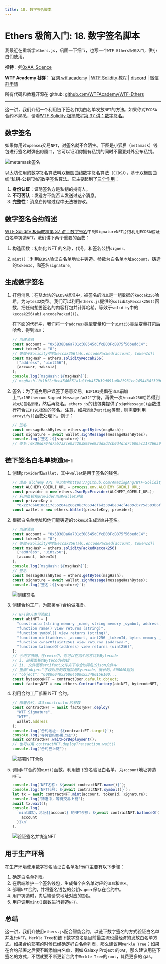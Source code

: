 ```yaml
---
title: 18. 数字签名脚本
---
```


# Ethers 极简入门: 18. 数字签名脚本

我最近在重新学`ethers.js`，巩固一下细节，也写一个`WTF Ethers极简入门`，供小白们使用。

**推特**：[@0xAA_Science](https://twitter.com/0xAA_Science)

**WTF Academy 社群：** [官网 wtf.academy](https://wtf.academy) | [WTF Solidity 教程](https://github.com/AmazingAng/WTF-Solidity) | [discord](https://discord.gg/5akcruXrsk) | [微信群申请](https://docs.google.com/forms/d/e/1FAIpQLSe4KGT8Sh6sJ7hedQRuIYirOoZK_85miz3dw7vA1-YjodgJ-A/viewform?usp=sf_link)

所有代码和教程开源在 github: [github.com/WTFAcademy/WTF-Ethers](https://github.com/WTFAcademy/WTF-Ethers)

---

这一讲，我们介绍一个利用链下签名作为白名单发放`NFT`的方法。如果你对`ECDSA`合约不熟悉，请看[WTF Solidity 极简教程第 37 讲：数字签名](https://github.com/AmazingAng/WTF-Solidity/blob/main/37_Signature/readme.md)。

## 数字签名

如果你用过`opensea`交易`NFT`，对签名就不会陌生。下图是小狐狸（`metamask`）钱包进行签名时弹出的窗口，它可以证明你拥有私钥的同时不需要对外公布私钥。

![metamask签名](./img/18-1.png)

以太坊使用的数字签名算法叫双椭圆曲线数字签名算法（`ECDSA`），基于双椭圆曲线“私钥-公钥”对的数字签名算法。它主要起到了[三个作用](https://en.wikipedia.org/wiki/Digital_signature)：

1. **身份认证**：证明签名方是私钥的持有人。
2. **不可否认**：发送方不能否认发送过这个消息。
3. **完整性**：消息在传输过程中无法被修改。

## 数字签名合约简述

[WTF Solidity 极简教程第 37 讲：数字签名](https://github.com/AmazingAng/WTF-Solidity/blob/main/37_Signature/readme.md)中的`SignatureNFT`合约利用`ECDSA`验证白名单铸造`NFT`。我们讲下两个重要的函数：

1. 构造函数：初始化 NFT 的名称，代号，和签名公钥`signer`。

2. `mint()`：利用`ECDSA`验证白名单地址并铸造。参数为白名单地址`account`，铸造的`tokenId`，和签名`signature`。

## 生成数字签名

1. 打包消息：在以太坊的`ECDSA`标准中，被签名的`消息`是一组数据的`keccak256`哈希，为`bytes32`类型。我们可以利用`ethers.js`提供的`solidityKeccak256()`函数，把任何想要签名的内容打包并计算哈希。等效于`solidity`中的`keccak256(abi.encodePacked())`。

   在下面的代码中，我们将一个`address`类型变量和一个`uint256`类型变量打包后哈希，得到`消息`：

   ```js
   // 创建消息
   const account = "0x5B38Da6a701c568545dCfcB03FcB875f56beddC4";
   const tokenId = "0";
   // 等效于Solidity中的keccak256(abi.encodePacked(account, tokenId))
   const msgHash = ethers.solidityKeccak256(
     ["address", "uint256"],
     [account, tokenId]
   );
   console.log(`msgHash：${msgHash}`);
   // msgHash：0x1bf2c0ce4546651a1a2feb457b39d891a6b83931cc2454434f39961345ac378c
   ```

2. 签名：为了避免用户误签了恶意交易，`EIP191`提倡在`消息`前加上`"\x19Ethereum Signed Message:\n32"`字符，再做一次`keccak256`哈希得到`以太坊签名消息`，然后再签名。`ethers.js`的钱包类提供了`signMessage()`函数进行符合`EIP191`标准的签名。注意，如果`消息`为`string`类型，则需要利用`arrayify()`函数处理下。例子：
   ```js
   // 签名
   const messageHashBytes = ethers.getBytes(msgHash);
   const signature = await wallet.signMessage(messageHashBytes);
   console.log(`签名：${signature}`);
   // 签名：0x390d704d7ab732ce034203599ee93dd5d3cb0d4d1d7c600ac11726659489773d559b12d220f99f41d17651b0c1c6a669d346a397f8541760d6b32a5725378b241c
   ```

## 链下签名白名单铸造`NFT`

1. 创建`provider`和`wallet`，其中`wallet`是用于签名的钱包。

   ```js
   // 准备 alchemy API 可以参考https://github.com/AmazingAng/WTF-Solidity/blob/main/Topics/Tools/TOOL04_Alchemy/readme.md
   const ALCHEMY_GOERLI_URL = process.env.ALCHEMY_GOERLI_URL;
   const provider = new ethers.JsonRpcProvider(ALCHEMY_GOERLI_URL);
   // 利用私钥和provider创建wallet对象
   const privateKey =
     "0x227dbb8586117d55284e26620bc76534dfbd2394be34cf4a09cb775d593b6f2b";
   const wallet = new ethers.Wallet(privateKey, provider);
   ```

2. 根据白名单地址和他们能铸造的`tokenId`生成`消息`并签名。

   ```js
   // 创建消息
   const account = "0x5B38Da6a701c568545dCfcB03FcB875f56beddC4";
   const tokenId = "0";
   // 等效于Solidity中的keccak256(abi.encodePacked(account, tokenId))
   const msgHash = ethers.solidityPackedKeccak256(
     ["address", "uint256"],
     [account, tokenId]
   );
   console.log(`msgHash：${msgHash}`);
   // 签名
   const messageHashBytes = ethers.getBytes(msgHash);
   const signature = await wallet.signMessage(messageHashBytes);
   console.log(`签名：${signature}`);
   ```

   ![创建签名](./img/18-2.png)

3. 创建合约工厂，为部署`NFT`合约做准备。
   ```js
   // NFT的人类可读abi
   const abiNFT = [
     "constructor(string memory _name, string memory _symbol, address _signer)",
     "function name() view returns (string)",
     "function symbol() view returns (string)",
     "function mint(address _account, uint256 _tokenId, bytes memory _signature) external",
     "function ownerOf(uint256) view returns (address)",
     "function balanceOf(address) view returns (uint256)",
   ];
   // 合约字节码，在remix中，你可以在两个地方找到Bytecode
   // i. 部署面板的Bytecode按钮
   // ii. 文件面板artifact文件夹下与合约同名的json文件中
   // 里面"object"字段对应的数据就是Bytecode，挺长的，608060起始
   // "object": "608060405260646000553480156100...
   const bytecodeNFT = contractJson.default.object;
   const factoryNFT = new ethers.ContractFactory(abiNFT, bytecodeNFT, wallet);
   ```
4. 利用合约工厂部署 NFT 合约。

   ```js
   // 部署合约，填入constructor的参数
   const contractNFT = await factoryNFT.deploy(
     "WTF Signature",
     "WTF",
     wallet.address
   );
   console.log(`合约地址: ${contractNFT.target}`);
   console.log("等待合约部署上链");
   await contractNFT.waitForDeployment();
   // 也可以用 contractNFT.deployTransaction.wait()
   console.log("合约已上链");
   ```

   ![部署NFT合约](./img/18-3.png)

5. 调用`NFT`合约的`mint()`函数，利用链下签名验证白名单，为`account`地址铸造`NFT`。

   ```js
   console.log(`NFT名称: ${await contractNFT.name()}`);
   console.log(`NFT代号: ${await contractNFT.symbol()}`);
   let tx = await contractNFT.mint(account, tokenId, signature);
   console.log("铸造中，等待交易上链");
   await tx.wait();
   console.log(
     `mint成功，地址${account} 的NFT余额: ${await contractNFT.balanceOf(
       account
     )}\n`
   );
   ```

   ![验证签名并铸造NFT](./img/18-4.png)

## 用于生产环境

在生产环境使用数字签名验证白名单发行`NFT`主要有以下步骤：

1. 确定白名单列表。
2. 在后端维护一个签名钱包，生成每个白名单对应的`消息`和`签名`。
3. 部署`NFT`合约，并将签名钱包的公钥`signer`保存在合约中。
4. 用户铸造时，向后端请求地址对应的`签名`。
5. 用户调用`mint()`函数进行铸造`NFT`。

## 总结

这一讲，我们介使用`ethers.js`配合智能合约，以链下数字签名的方式验证白名单并发行`NFT`。`Merkle Tree`和链下数字签名是目前最主流也最经济的发放白名单方式。如果合约部署的时候已经确定好白名单列表，那么建议用`Merkle Tree`；如果在合约部署之后要不断添加白名单，例如 Galaxy Project 的`OAT`，那么建议用链下签名的方式，不然就要不断更新合约中`Merkle Tree`的`root`，耗费更多的 gas。
